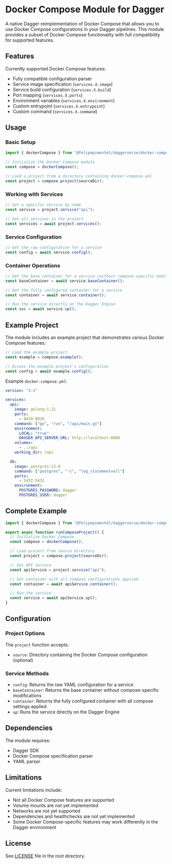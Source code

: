 # Docker Compose Module for Dagger

A native Dagger reimplementation of Docker Compose that allows you to use Docker Compose configurations in your Dagger pipelines. This module provides a subset of Docker Compose functionality with full compatibility for supported features.

## Features

Currently supported Docker Compose features:

- Fully compatible configuration parser
- Service image specification (`services.X.image`)
- Service build configuration (`services.X.build`)
- Port mapping (`services.X.ports`)
- Environment variables (`services.X.environment`)
- Custom entrypoint (`services.X.entrypoint`)
- Custom command (`services.X.command`)

## Usage

### Basic Setup

```typescript
import { dockerCompose } from "@felipepimentel/daggerverse/docker-compose";

// Initialize the Docker Compose module
const compose = dockerCompose();

// Load a project from a directory containing docker-compose.yml
const project = compose.project(sourceDir);
```

### Working with Services

```typescript
// Get a specific service by name
const service = project.service("api");

// Get all services in the project
const services = await project.services();
```

### Service Configuration

```typescript
// Get the raw configuration for a service
const config = await service.config();
```

### Container Operations

```typescript
// Get the base container for a service (without compose-specific modifications)
const baseContainer = await service.baseContainer();

// Get the fully configured container for a service
const container = await service.container();

// Run the service directly on the Dagger Engine
const svc = await service.up();
```

## Example Project

The module includes an example project that demonstrates various Docker Compose features:

```typescript
// Load the example project
const example = compose.example();

// Access the example project's configuration
const config = await example.config();
```

Example `docker-compose.yml`:

```yaml
version: "3.1"

services:
  api:
    image: golang:1.21
    ports:
      - 8020:8020
    command: ["go", "run", "/api/main.go"]
    environment:
      LOCAL: "true"
      DAGGER_API_SERVER_URL: http://localhost:8080
    volumes:
      - .:/api
    working_dir: /api

  db:
    image: postgres:13.8
    command: ["postgres", "-c", "log_statement=all"]
    ports:
      - 5432:5432
    environment:
      POSTGRES_PASSWORD: dagger
      POSTGRES_USER: dagger
```

## Complete Example

```typescript
import { dockerCompose } from "@felipepimentel/daggerverse/docker-compose";

export async function runComposeProject() {
  // Initialize Docker Compose
  const compose = dockerCompose();

  // Load project from source directory
  const project = compose.project(sourceDir);

  // Get API service
  const apiService = project.service("api");

  // Get container with all compose configurations applied
  const container = await apiService.container();

  // Run the service
  const service = await apiService.up();
}
```

## Configuration

### Project Options

The `project` function accepts:

- `source`: Directory containing the Docker Compose configuration (optional)

### Service Methods

- `config`: Returns the raw YAML configuration for a service
- `baseContainer`: Returns the base container without compose-specific modifications
- `container`: Returns the fully configured container with all compose settings applied
- `up`: Runs the service directly on the Dagger Engine

## Dependencies

The module requires:

- Dagger SDK
- Docker Compose specification parser
- YAML parser

## Limitations

Current limitations include:

- Not all Docker Compose features are supported
- Volume mounts are not yet implemented
- Networks are not yet supported
- Dependencies and healthchecks are not yet implemented
- Some Docker Compose-specific features may work differently in the Dagger environment

## License

See [LICENSE](../LICENSE) file in the root directory.
